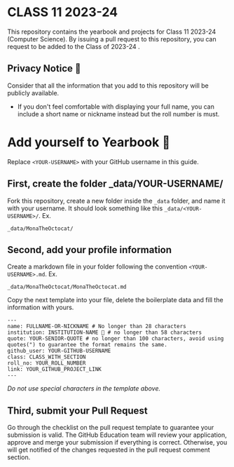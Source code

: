 # CLASS 11 2023-24
This repository contains the yearbook and projects for Class 11 2023-24 (Computer Science). 
By issuing a pull request to this repository, you can request to be added to the Class of 2023-24 .

## Privacy Notice 👀
Consider that all the information that you add to this repository will be publicly available.

- If you don't feel comfortable with displaying your full name, you can include a short name or nickname instead but the roll number is must.

# Add yourself to Yearbook 🏫

Replace `<YOUR-USERNAME>` with your GitHub username in this guide.

## First, create the folder _data/YOUR-USERNAME/ 
Fork this repository, create a new folder inside the `_data` folder, and name it with your username. It should look something like this `_data/<YOUR-USERNAME>/`. Ex.

```
_data/MonaTheOctocat/
```

## Second, add your profile information
Create a markdown file in your folder following the convention `<YOUR-USERNAME>.md`. Ex.

```
_data/MonaTheOctocat/MonaTheOctocat.md
```
Copy the next template into your file, delete the boilerplate data and fill the information with yours.
```
---
name: FULLNAME-OR-NICKNAME # No longer than 28 characters
institution: INSTITUTION-NAME 🚩 # no longer than 58 characters
quote: YOUR-SENIOR-QUOTE # no longer than 100 characters, avoid using quotes(") to guarantee the format remains the same.
github_user: YOUR-GITHUB-USERNAME
class: CLASS_WITH_SECTION
roll_no: YOUR_ROLL_NUMBER
link: YOUR_GITHUB_PROJECT_LINK
---
```

_Do not use special characters in the template above._

## Third, submit your Pull Request

Go through the checklist on the pull request template to guarantee your submission is valid. The GitHub Education team will review your application, approve and merge your submission if everything is correct. Otherwise, you will get notified of the changes requested in the pull request comment section. 
